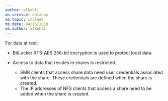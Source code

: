 ```yaml
---
author: alkohli
ms.service: databox  
ms.topic: include
ms.date: 04/16/2019
ms.author: alkohli
---
```


For data at rest:

- BitLocker XTS-AES 256-bit encryption is used to protect local data.
- Access to data that resides in shares is restricted.

    - SMB clients that access share data need user credentials associated with the share. These credentials are defined when the share is created.
    - The IP addresses of NFS clients that access a share need to be added when the share is created.